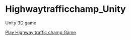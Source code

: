 # Highwaytrafficchamp_Unity
Unity 3D game

<a href="httphttps://play.google.com/store/apps/details?id=com.onedaygames.Highwaytrafficchamp">Play Highway traffic champ Game</a>